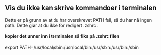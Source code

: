 ## Vis du ikke kan skrive kommandoer i terminalen
Dette er på grunn av at du har overskrevet PATH feil, så du har nå ingen path.
Dette gjør at du ikke for redigert .zshrc  .

#### kopier det unner inn i terminalen så fiks på .zshrc filen
export PATH=/usr/local/sbin:/usr/local/bin:/usr/sbin:/usr/bin:/sbin